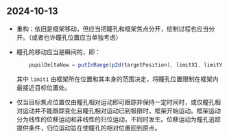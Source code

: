 ## 2024-10-13

- 重构：依旧是框架移动，但应当把瞳孔和框架焦点分开，绘制过程也应当分开。（或者也许瞳孔位置应当单独考虑）    

- 瞳孔的移动应当是瞬间的，即：    
    ```javascript
        pupilDeltaNow = putInRange(p2d(targetPosition), limitX1, limitY1)
    ```    
    其中 `limit1` 由框架所在位置和其本身的范围决定，将瞳孔位置限制在框架内最接近目标位置处。    
- 仅当目标焦点位置仅由瞳孔相对运动即可跟踪并保持一定时间时，或仅瞳孔相对运动并不能跟踪变化且瞳孔相对运动已到极限时，框架开始运动。框架运动分为线性的位移运动和非线性的归位运动，不同时发生。位移运动为瞳孔追踪提供条件，归位运动旨在使瞳孔的相对位置回到原点。

